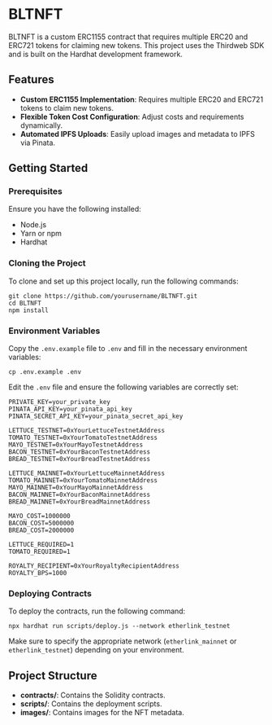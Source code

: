 # BLTNFT

BLTNFT is a custom ERC1155 contract that requires multiple ERC20 and ERC721 tokens for claiming new tokens. This project uses the Thirdweb SDK and is built on the Hardhat development framework.

## Features

-   **Custom ERC1155 Implementation**: Requires multiple ERC20 and ERC721 tokens to claim new tokens.
-   **Flexible Token Cost Configuration**: Adjust costs and requirements dynamically.
-   **Automated IPFS Uploads**: Easily upload images and metadata to IPFS via Pinata.

## Getting Started

### Prerequisites

Ensure you have the following installed:

-   Node.js
-   Yarn or npm
-   Hardhat

### Cloning the Project

To clone and set up this project locally, run the following commands:

```
git clone https://github.com/yourusername/BLTNFT.git
cd BLTNFT
npm install
```

### Environment Variables

Copy the `.env.example` file to `.env` and fill in the necessary environment variables:

```
cp .env.example .env
```

Edit the `.env` file and ensure the following variables are correctly set:

```
PRIVATE_KEY=your_private_key
PINATA_API_KEY=your_pinata_api_key
PINATA_SECRET_API_KEY=your_pinata_secret_api_key

LETTUCE_TESTNET=0xYourLettuceTestnetAddress
TOMATO_TESTNET=0xYourTomatoTestnetAddress
MAYO_TESTNET=0xYourMayoTestnetAddress
BACON_TESTNET=0xYourBaconTestnetAddress
BREAD_TESTNET=0xYourBreadTestnetAddress

LETTUCE_MAINNET=0xYourLettuceMainnetAddress
TOMATO_MAINNET=0xYourTomatoMainnetAddress
MAYO_MAINNET=0xYourMayoMainnetAddress
BACON_MAINNET=0xYourBaconMainnetAddress
BREAD_MAINNET=0xYourBreadMainnetAddress

MAYO_COST=1000000
BACON_COST=5000000
BREAD_COST=2000000

LETTUCE_REQUIRED=1
TOMATO_REQUIRED=1

ROYALTY_RECIPIENT=0xYourRoyaltyRecipientAddress
ROYALTY_BPS=1000
```

### Deploying Contracts

To deploy the contracts, run the following command:

```
npx hardhat run scripts/deploy.js --network etherlink_testnet
```

Make sure to specify the appropriate network (`etherlink_mainnet` or `etherlink_testnet`) depending on your environment.

## Project Structure

-   **contracts/**: Contains the Solidity contracts.
-   **scripts/**: Contains the deployment scripts.
-   **images/**: Contains images for the NFT metadata.
